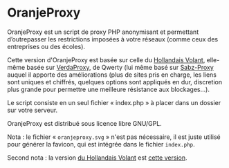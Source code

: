 # OranjeProxy

OranjeProxy est un script de proxy PHP anonymisant et permettant d’outrepasser les restrictions imposées à votre réseaux (comme ceux des entreprises ou des écoles).

Cette version d'OranjeProxy est basée sur celle du [Hollandais Volant](http://lehollandaisvolant.net/tout/oranjeproxy/), elle-même basée sur [VerdaProxy](http://champlywood.free.fr/verdaproxy/), de Qwerty (lui même basé sur [Sabz-Proxy](http://www.sabzproxy.com/) auquel il apporte des améliorations (plus de sites pris en charge, les liens sont uniques et chiffrés, quelques options sont appliqués en dur, discretion plus grande pour permettre une meilleure résistance aux blockages…).

Le script consiste en un seul fichier « index.php » à placer dans un dossier sur votre serveur.

OranjeProxy est distribué sous licence libre GNU/GPL.

Nota : le fichier « `oranjeproxy.svg` » n'est pas nécessaire, il est juste utilisé pour générer la favicon, qui est intégrée dans le fichier `index.php`.

Second nota : la version [du Hollandais Volant](http://lehollandaisvolant.net/tout/oranjeproxy) est [cette version](https://github.com/Bubbendorf/OranjeProxy/tree/4b062ec29b9398b65d5bc078469badfde318ef5c).
